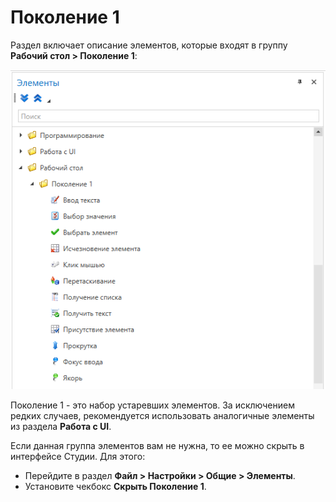 # Поколение 1

Раздел включает описание элементов, которые входят в группу **Рабочий стол > Поколение 1**:

![](../../../../resources/activities/basic/desktop/gen1/desktop-gen1.png)

Поколение 1 - это набор устаревших элементов. За исключением редких случаев, рекомендуется использовать аналогичные элементы из раздела **Работа с UI**.

Если данная группа элементов вам не нужна, то ее можно скрыть в интерфейсе Студии. Для этого:
* Перейдите в раздел **Файл > Настройки > Общие > Элементы**.
* Установите чекбокс **Скрыть Поколение 1**.
